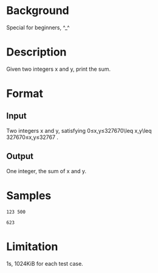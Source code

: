 # Background

Special for beginners, ^_^

# Description

Given two integers x and y, print the sum.

# Format


## Input

Two integers x and y, satisfying 0≤x,y≤327670\leq x,y\leq 327670≤x,y≤32767 .

## Output

One integer, the sum of x and y.

# Samples


```input1
123 500

```


```output1
623

```


# Limitation

1s, 1024KiB for each test case.
 
